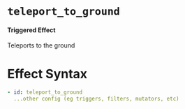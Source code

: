 # `teleport_to_ground`
#### Triggered Effect

Teleports to the ground

# Effect Syntax
```yaml
- id: teleport_to_ground
  ...other config (eg triggers, filters, mutators, etc)
```
